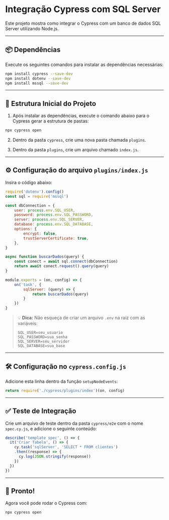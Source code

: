 
# Integração Cypress com SQL Server

Este projeto mostra como integrar o Cypress com um banco de dados SQL Server utilizando Node.js.

---

## 📦 Dependências

Execute os seguintes comandos para instalar as dependências necessárias:

```bash
npm install cypress --save-dev
npm install dotenv --save-dev
npm install mssql --save-dev
```

---

## 📁 Estrutura Inicial do Projeto

1. Após instalar as dependências, execute o comando abaixo para o Cypress gerar a estrutura de pastas:

```bash
npx cypress open
```

2. Dentro da pasta `cypress`, crie uma nova pasta chamada `plugins`.

3. Dentro da pasta `plugins`, crie um arquivo chamado `index.js`.

---

## ⚙️ Configuração do arquivo `plugins/index.js`

Insira o código abaixo:

```javascript
require('dotenv').config()
const sql = require('mssql')

const dbConnection = {
    user: process.env.SQL_USER,
    password: process.env.SQL_PASSWORD,
    server: process.env.SQL_SERVER,
    database: process.env.SQL_DATABASE,
    options: {
        encrypt: false,
        trustServerCertificate: true,
    },
}

async function buscarDados(query) {
    const conect = await sql.connect(dbConnection)
    return await conect.request().query(query)
}

module.exports = (on, config) => {
    on('task', {
        sqlServer: (query) => {
            return buscarDados(query)
        }
    })
}
```

> 💡 **Dica:** Não esqueça de criar um arquivo `.env` na raiz com as variáveis:
>
> ```env
> SQL_USER=seu_usuario
> SQL_PASSWORD=sua_senha
> SQL_SERVER=seu_servidor
> SQL_DATABASE=sua_base
> ```

---

## 🛠️ Configuração no `cypress.config.js`

Adicione esta linha dentro da função `setupNodeEvents`:

```javascript
return require('./cypress/plugins/index')(on, config)
```

---

## ✅ Teste de Integração

Crie um arquivo de teste dentro da pasta `cypress/e2e` com o nome `spec.cy.js`, e adicione o seguinte conteúdo:

```javascript
describe('template spec', () => {
  it('Criar Tabela', () => {
    cy.task('sqlServer', 'SELECT * FROM clientes')
    .then((response) => {
      cy.log(JSON.stringify(response))
    })
  })
})
```

---

## 🚀 Pronto!

Agora você pode rodar o Cypress com:

```bash
npx cypress open
```
